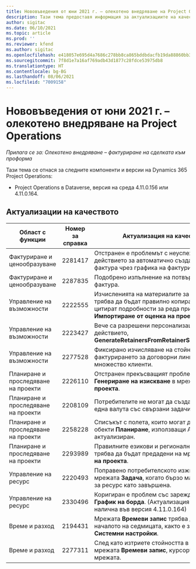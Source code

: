 ```yaml
---
title: Нововъведения от юни 2021 г. – олекотено внедряване на Project Operations
description: Тази тема предоставя информация за актуализациите на качеството, налични в изданието на олекотено внедряване на Project Operations от юни 2021.
author: sigitac
ms.date: 06/10/2021
ms.topic: article
ms.prod: ''
ms.reviewer: kfend
ms.author: sigitac
ms.openlocfilehash: e418057e695d4a7686c278bb8ca865bddbdacfb19da88860bb35dd39ab852091
ms.sourcegitcommit: 7f8d1e7a16af769adb43d1877c28fdce53975db8
ms.translationtype: HT
ms.contentlocale: bg-BG
ms.lasthandoff: 08/06/2021
ms.locfileid: "7009158"
---
```

# <a name="whats-new-june-2021---project-operations-lite-deployment"></a>Нововъведения от юни 2021 г. – олекотено внедряване на Project Operations

_Прилага се за: Олекотено внедряване – фактуриране на сделката към проформа_

Тази тема се отнася за следните компоненти и версии на Dynamics 365 Project Operations:

  - Project Operations в Dataverse, версия на среда 4.11.0.156 или 4.11.0.164.

## <a name="quality-updates"></a>Актуализации на качеството

| **Област с функции** | **Номер за справка** | **Актуализация на качеството** |
| --- | --- | --- |
| Фактуриране и ценообразуване | 2281417 | Отстранен е проблемът с неуспеха на действието за автоматично създаване на фактура чрез графика на фактурите. |
| Фактуриране и ценообразуване | 2287835 |   Подобрено изпълнение на потвърждението на фактура. |
| Управление на възможности | 2222555 | Изчисленията на материалите за таксуване трябва да бъдат правилно копирани, за да се цитират подробности за реда при използване **Импортиране от оценка на проекта**. |
| Управление на възможности | 2223427 | Вече са разрешени персонализации за действието, **GenerateRetainersFromRetainerScheduleOptions**. |
| Управление на възможности | 2277528 | Фиксирано изчисляване на стойността на фактурирането за договорни линии на проект с множество клиенти. |
| Планиране и проследяване на проекти | 2226110 | Отстранен прекъсващият проблем с функцията **Генериране на изискване** в мрежата **Екип на проекта**. |
| Планиране и проследяване на проекти | 2208109 | Потребителите не могат да създадат проект в една валута със свързани задачи в друга валута. |
| Планиране и проследяване на проекти | 2258228 | Списъкът с полета, които могат да се променят с обекти **Планиране**, използващи API на графика е актуализиран. |
| Планиране и проследяване на проекти | 2293989 | Правилните езикови и регионални настройки трябва да бъдат предадени на мрежата **Задачи на проекта**.|
| Управление на ресурс | 2220493 | Поправено потребителското изживяване в мрежата **Задача**, когато бързо маркирате заявка за ресурс като завършена. |
| Управление на ресурс | 2330496 | Коригиран е проблем със зареждането на **График на борда**. (Актуализация на качеството е налична във версия 4.11.0.164) |
| Време и разход | 2194431 | Мрежата **Времеви запис** трябва да уважава началото на седмицата, както е зададено в **Системни настройки**. |
| Време и разход | 2277311 | След като изтриете стойността в клетка в мрежата **Времеви запис**, курсорът остава в мрежата. |
